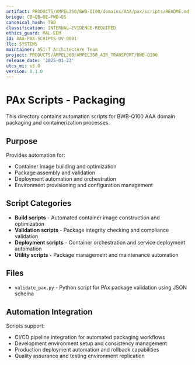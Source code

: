 ```yaml
---
artifact: PRODUCTS/AMPEL360/BWB-Q100/domains/AAA/pax/scripts/README.md
bridge: CB→QB→UE→FWD→QS
canonical_hash: TBD
classification: INTERNAL–EVIDENCE-REQUIRED
ethics_guard: MAL-EEM
id: AAA-PAX-SCRIPTS-OV-0001
llc: SYSTEMS
maintainer: ASI-T Architecture Team
project: PRODUCTS/AMPEL360/AMPEL360_AIR_TRANSPORT/BWB-Q100
release_date: '2025-01-23'
utcs_mi: v5.0
version: 0.1.0
---
```


# PAx Scripts - Packaging

This directory contains automation scripts for BWB-Q100 AAA domain packaging and containerization processes.

## Purpose

Provides automation for:

- Container image building and optimization
- Package assembly and validation
- Deployment automation and orchestration
- Environment provisioning and configuration management

## Script Categories

- **Build scripts** - Automated container image construction and optimization
- **Validation scripts** - Package integrity checking and compliance validation
- **Deployment scripts** - Container orchestration and service deployment automation
- **Utility scripts** - Package management and maintenance automation

## Files

- `validate_pax.py` - Python script for PAx package validation using JSON schema

## Automation Integration

Scripts support:

- CI/CD pipeline integration for automated packaging workflows
- Development environment setup and consistency management
- Production deployment automation and rollback capabilities
- Quality assurance and testing environment replication